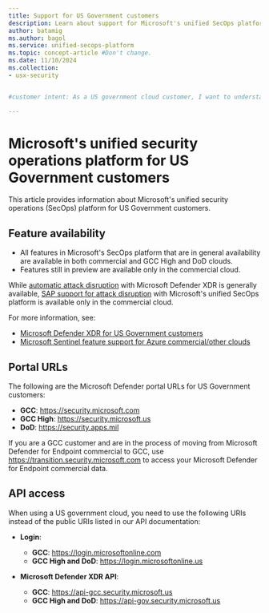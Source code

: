 ```yaml
---
title: Support for US Government customers
description: Learn about support for Microsoft's unified SecOps platform for US Government clouds.
author: batamig
ms.author: bagol
ms.service: unified-secops-platform
ms.topic: concept-article #Don't change.
ms.date: 11/10/2024
ms.collection:
- usx-security


#customer intent: As a US government cloud customer, I want to understand the support available for me in Microsoft's unified security operations platform.

---
```


# Microsoft's unified security operations platform for US Government customers

This article provides information about Microsoft's unified security operations (SecOps) platform for US Government customers.

## Feature availability

- All features in Microsoft's SecOps platform that are in general availability are available in both commercial and GCC High and DoD clouds. 
- Features still in preview are available only in the commercial cloud.

While [automatic attack disruption](../defender-xdr/automatic-attack-disruption.md) with Microsoft Defender XDR is generally available, [SAP support for attack disruption](../defender-xdr/automatic-attack-disruption.md) with Microsoft's unified SecOps platform is available only in the commercial cloud.

For more information, see:

- [Microsoft Defender XDR for US Government customers](../defender-xdr/usgov.md)
- [Microsoft Sentinel feature support for Azure commercial/other clouds](/azure/sentinel/feature-availability)

## Portal URLs

The following are the Microsoft Defender portal URLs for US Government customers:

- **GCC**:	https://security.microsoft.com
- **GCC High**:	https://security.microsoft.us
- **DoD**:	https://security.apps.mil

If you are a GCC customer and are in the process of moving from Microsoft Defender for Endpoint commercial to GCC, use https://transition.security.microsoft.com to access your Microsoft Defender for Endpoint commercial data.

## API access

When using a US government cloud, you need to use the following URIs instead of the public URIs listed in our API documentation:

- **Login**:

    - **GCC**: https://login.microsoftonline.com
    - **GCC High and DoD**: https://login.microsoftonline.us

- **Microsoft Defender XDR API**:

    - **GCC**: https://api-gcc.security.microsoft.us
    - **GCC High and DoD**: https://api-gov.security.microsoft.us
